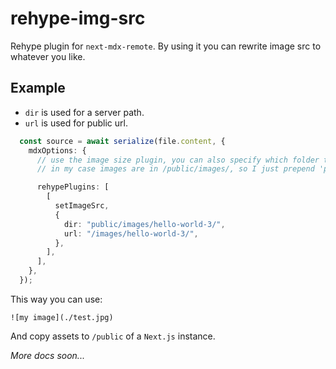 # rehype-img-src

Rehype plugin for `next-mdx-remote`. By using it you can rewrite image src to whatever you like. 

## Example

* `dir` is used for a server path.
* `url` is used for public url.

```ts
  const source = await serialize(file.content, {
    mdxOptions: {
      // use the image size plugin, you can also specify which folder to load images from
      // in my case images are in /public/images/, so I just prepend 'public'

      rehypePlugins: [
        [
          setImageSrc,
          {
            dir: "public/images/hello-world-3/",
            url: "/images/hello-world-3/",
          },
        ],
      ],
    },
  });
```

This way you can use:

```mdx
![my image](./test.jpg)
```

And copy assets to `/public` of a `Next.js` instance. 

*More docs soon...*